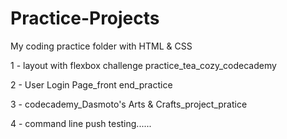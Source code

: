 # Practice-Projects

My coding practice folder with HTML & CSS

1 - layout with flexbox challenge practice_tea_cozy_codecademy

2 - User Login Page_front end_practice

3 - codecademy_Dasmoto's Arts & Crafts_project_pratice

4 - command line push testing......
